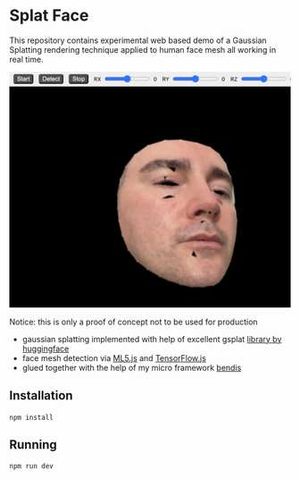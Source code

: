 # Splat Face

This repository contains experimental web based demo of a Gaussian Splatting rendering technique applied to human face mesh all working in real time.

<p align="center">
  <img alt="gaussian splatting tensorflow face detection computer vision" src="src/assets/face.png" />
</p>

Notice: this is only a proof of concept not to be used for production

- gaussian splatting implemented with help of excellent gsplat [library by huggingface](https://github.com/huggingface/gsplat.js/)
- face mesh detection via [ML5.js](https://docs.ml5js.org/#/reference/facemesh) and [TensorFlow.js](https://www.tensorflow.org/js)
- glued together with the help of my micro framework [bendis](https://github.com/sjovanovic/bendis)

## Installation

```
npm install
```

## Running

```
npm run dev
```